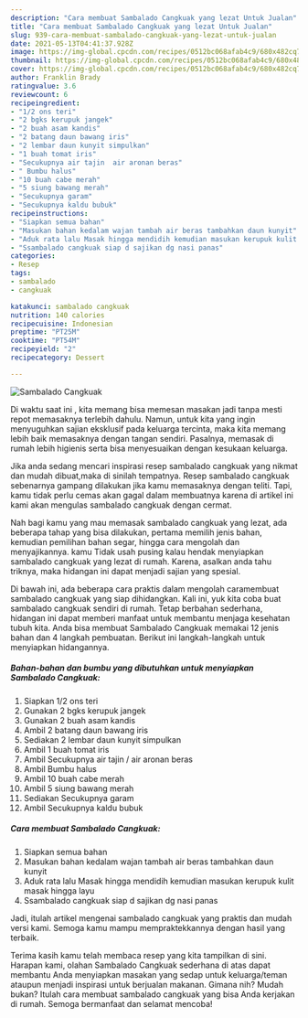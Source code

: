 ```yaml
---
description: "Cara membuat Sambalado Cangkuak yang lezat Untuk Jualan"
title: "Cara membuat Sambalado Cangkuak yang lezat Untuk Jualan"
slug: 939-cara-membuat-sambalado-cangkuak-yang-lezat-untuk-jualan
date: 2021-05-13T04:41:37.928Z
image: https://img-global.cpcdn.com/recipes/0512bc068afab4c9/680x482cq70/sambalado-cangkuak-foto-resep-utama.jpg
thumbnail: https://img-global.cpcdn.com/recipes/0512bc068afab4c9/680x482cq70/sambalado-cangkuak-foto-resep-utama.jpg
cover: https://img-global.cpcdn.com/recipes/0512bc068afab4c9/680x482cq70/sambalado-cangkuak-foto-resep-utama.jpg
author: Franklin Brady
ratingvalue: 3.6
reviewcount: 6
recipeingredient:
- "1/2 ons teri"
- "2 bgks kerupuk jangek"
- "2 buah asam kandis"
- "2 batang daun bawang iris"
- "2 lembar daun kunyit simpulkan"
- "1 buah tomat iris"
- "Secukupnya air tajin  air aronan beras"
- " Bumbu halus"
- "10 buah cabe merah"
- "5 siung bawang merah"
- "Secukupnya garam"
- "Secukupnya kaldu bubuk"
recipeinstructions:
- "Siapkan semua bahan"
- "Masukan bahan kedalam wajan tambah air beras tambahkan daun kunyit"
- "Aduk rata lalu Masak hingga mendidih kemudian masukan kerupuk kulit masak hingga layu"
- "Ssambalado cangkuak siap d sajikan dg nasi panas"
categories:
- Resep
tags:
- sambalado
- cangkuak

katakunci: sambalado cangkuak 
nutrition: 140 calories
recipecuisine: Indonesian
preptime: "PT25M"
cooktime: "PT54M"
recipeyield: "2"
recipecategory: Dessert

---
```



![Sambalado Cangkuak](https://img-global.cpcdn.com/recipes/0512bc068afab4c9/680x482cq70/sambalado-cangkuak-foto-resep-utama.jpg)

Di waktu  saat ini , kita memang bisa memesan masakan jadi tanpa mesti repot memasaknya terlebih dahulu. Namun, untuk kita yang ingin menyuguhkan sajian eksklusif pada keluarga tercinta, maka kita memang lebih baik memasaknya dengan tangan sendiri. Pasalnya, memasak di rumah lebih higienis serta bisa menyesuaikan dengan kesukaan keluarga.

Jika anda sedang mencari inspirasi resep sambalado cangkuak yang nikmat dan mudah dibuat,maka di sinilah tempatnya. Resep sambalado cangkuak  sebenarnya gampang dilakukan jika kamu memasaknya dengan teliti. Tapi, kamu tidak perlu cemas akan gagal dalam membuatnya 
karena di artikel ini kami akan mengulas sambalado cangkuak dengan cermat.  



Nah bagi kamu yang mau memasak sambalado cangkuak yang lezat, ada beberapa tahap yang bisa dilakukan, pertama memilih jenis bahan, kemudian pemilihan bahan segar, hingga cara mengolah dan menyajikannya. kamu Tidak usah pusing kalau hendak menyiapkan sambalado cangkuak yang lezat di rumah. Karena, asalkan anda  tahu triknya, maka hidangan ini dapat menjadi sajian yang spesial.

Di bawah ini, ada beberapa cara praktis  dalam mengolah caramembuat sambalado cangkuak yang siap dihidangkan. Kali ini, yuk kita coba buat sambalado cangkuak sendiri di rumah. Tetap berbahan sederhana, hidangan ini dapat memberi manfaat untuk membantu menjaga kesehatan tubuh kita. Anda bisa membuat Sambalado Cangkuak memakai 12 jenis bahan dan 4 langkah pembuatan. Berikut ini langkah-langkah untuk menyiapkan hidangannya.

<!--inarticleads1-->

##### Bahan-bahan dan bumbu yang dibutuhkan untuk menyiapkan Sambalado Cangkuak:

1. Siapkan 1/2 ons teri
1. Gunakan 2 bgks kerupuk jangek
1. Gunakan 2 buah asam kandis
1. Ambil 2 batang daun bawang iris
1. Sediakan 2 lembar daun kunyit simpulkan
1. Ambil 1 buah tomat iris
1. Ambil Secukupnya air tajin / air aronan beras
1. Ambil  Bumbu halus
1. Ambil 10 buah cabe merah
1. Ambil 5 siung bawang merah
1. Sediakan Secukupnya garam
1. Ambil Secukupnya kaldu bubuk




<!--inarticleads2-->

##### Cara membuat Sambalado Cangkuak:

1. Siapkan semua bahan
1. Masukan bahan kedalam wajan tambah air beras tambahkan daun kunyit
1. Aduk rata lalu Masak hingga mendidih kemudian masukan kerupuk kulit masak hingga layu
1. Ssambalado cangkuak siap d sajikan dg nasi panas




Jadi, itulah artikel mengenai  sambalado cangkuak  yang praktis dan mudah versi kami. Semoga kamu mampu mempraktekkannya dengan hasil yang terbaik. 

Terima kasih kamu telah membaca resep yang kita tampilkan di sini. Harapan kami, olahan  Sambalado Cangkuak sederhana di atas dapat membantu Anda menyiapkan masakan yang sedap untuk keluarga/teman ataupun menjadi inspirasi untuk berjualan makanan. Gimana nih? Mudah bukan? Itulah cara membuat sambalado cangkuak yang bisa Anda kerjakan di rumah. Semoga bermanfaat dan selamat mencoba!

